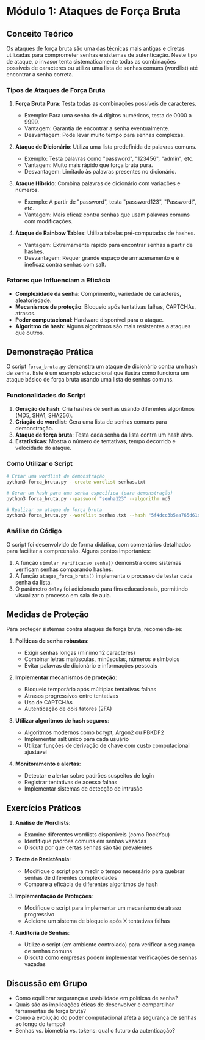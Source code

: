 # Módulo 1: Ataques de Força Bruta

## Conceito Teórico

Os ataques de força bruta são uma das técnicas mais antigas e diretas utilizadas para comprometer senhas e sistemas de autenticação. Neste tipo de ataque, o invasor tenta sistematicamente todas as combinações possíveis de caracteres ou utiliza uma lista de senhas comuns (wordlist) até encontrar a senha correta.

### Tipos de Ataques de Força Bruta

1. **Força Bruta Pura**: Testa todas as combinações possíveis de caracteres.
   - Exemplo: Para uma senha de 4 dígitos numéricos, testa de 0000 a 9999.
   - Vantagem: Garantia de encontrar a senha eventualmente.
   - Desvantagem: Pode levar muito tempo para senhas complexas.

2. **Ataque de Dicionário**: Utiliza uma lista predefinida de palavras comuns.
   - Exemplo: Testa palavras como "password", "123456", "admin", etc.
   - Vantagem: Muito mais rápido que força bruta pura.
   - Desvantagem: Limitado às palavras presentes no dicionário.

3. **Ataque Híbrido**: Combina palavras de dicionário com variações e números.
   - Exemplo: A partir de "password", testa "password123", "Password!", etc.
   - Vantagem: Mais eficaz contra senhas que usam palavras comuns com modificações.

4. **Ataque de Rainbow Tables**: Utiliza tabelas pré-computadas de hashes.
   - Vantagem: Extremamente rápido para encontrar senhas a partir de hashes.
   - Desvantagem: Requer grande espaço de armazenamento e é ineficaz contra senhas com salt.

### Fatores que Influenciam a Eficácia

- **Complexidade da senha**: Comprimento, variedade de caracteres, aleatoriedade.
- **Mecanismos de proteção**: Bloqueio após tentativas falhas, CAPTCHAs, atrasos.
- **Poder computacional**: Hardware disponível para o ataque.
- **Algoritmo de hash**: Alguns algoritmos são mais resistentes a ataques que outros.

## Demonstração Prática

O script `forca_bruta.py` demonstra um ataque de dicionário contra um hash de senha. Este é um exemplo educacional que ilustra como funciona um ataque básico de força bruta usando uma lista de senhas comuns.

### Funcionalidades do Script

1. **Geração de hash**: Cria hashes de senhas usando diferentes algoritmos (MD5, SHA1, SHA256).
2. **Criação de wordlist**: Gera uma lista de senhas comuns para demonstração.
3. **Ataque de força bruta**: Testa cada senha da lista contra um hash alvo.
4. **Estatísticas**: Mostra o número de tentativas, tempo decorrido e velocidade do ataque.

### Como Utilizar o Script

```bash
# Criar uma wordlist de demonstração
python3 forca_bruta.py --create-wordlist senhas.txt

# Gerar um hash para uma senha específica (para demonstração)
python3 forca_bruta.py --password "senha123" --algorithm md5

# Realizar um ataque de força bruta
python3 forca_bruta.py --wordlist senhas.txt --hash "5f4dcc3b5aa765d61d8327deb882cf99" --algorithm md5
```

### Análise do Código

O script foi desenvolvido de forma didática, com comentários detalhados para facilitar a compreensão. Alguns pontos importantes:

1. A função `simular_verificacao_senha()` demonstra como sistemas verificam senhas comparando hashes.
2. A função `ataque_forca_bruta()` implementa o processo de testar cada senha da lista.
3. O parâmetro `delay` foi adicionado para fins educacionais, permitindo visualizar o processo em sala de aula.

## Medidas de Proteção

Para proteger sistemas contra ataques de força bruta, recomenda-se:

1. **Políticas de senha robustas**:
   - Exigir senhas longas (mínimo 12 caracteres)
   - Combinar letras maiúsculas, minúsculas, números e símbolos
   - Evitar palavras de dicionário e informações pessoais

2. **Implementar mecanismos de proteção**:
   - Bloqueio temporário após múltiplas tentativas falhas
   - Atrasos progressivos entre tentativas
   - Uso de CAPTCHAs
   - Autenticação de dois fatores (2FA)

3. **Utilizar algoritmos de hash seguros**:
   - Algoritmos modernos como bcrypt, Argon2 ou PBKDF2
   - Implementar salt único para cada usuário
   - Utilizar funções de derivação de chave com custo computacional ajustável

4. **Monitoramento e alertas**:
   - Detectar e alertar sobre padrões suspeitos de login
   - Registrar tentativas de acesso falhas
   - Implementar sistemas de detecção de intrusão

## Exercícios Práticos

1. **Análise de Wordlists**:
   - Examine diferentes wordlists disponíveis (como RockYou)
   - Identifique padrões comuns em senhas vazadas
   - Discuta por que certas senhas são tão prevalentes

2. **Teste de Resistência**:
   - Modifique o script para medir o tempo necessário para quebrar senhas de diferentes complexidades
   - Compare a eficácia de diferentes algoritmos de hash

3. **Implementação de Proteções**:
   - Modifique o script para implementar um mecanismo de atraso progressivo
   - Adicione um sistema de bloqueio após X tentativas falhas

4. **Auditoria de Senhas**:
   - Utilize o script (em ambiente controlado) para verificar a segurança de senhas comuns
   - Discuta como empresas podem implementar verificações de senhas vazadas

## Discussão em Grupo

- Como equilibrar segurança e usabilidade em políticas de senha?
- Quais são as implicações éticas de desenvolver e compartilhar ferramentas de força bruta?
- Como a evolução do poder computacional afeta a segurança de senhas ao longo do tempo?
- Senhas vs. biometria vs. tokens: qual o futuro da autenticação?

